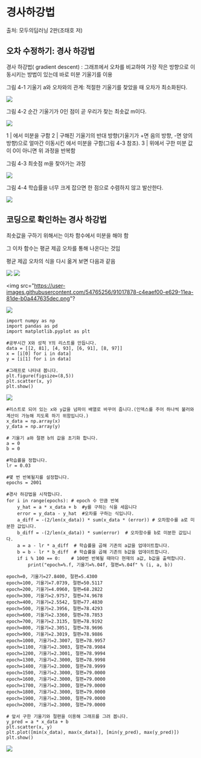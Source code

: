 # 경사하강법

출처: 모두의딥러닝 2판(조태호 저)

## 오차 수정하기: 경사 하강법

경사 하강법( gradient descent) :
     그래프에서 오차를 비교하여 가장 작은 방향으로 이동시키는 방법이 있는데 바로 미분 기울기를 이용

그림 4-1  기울기 a와 오차와의 관계: 적절한 기울기를 찾았을 때 오차가 최소화된다.

<img src="https://user-images.githubusercontent.com/54765256/91016985-97ea0c80-e628-11ea-8e35-194dcdf38ba6.png">

그림 4-2  순간 기울기가 0인 점이 곧 우리가 찾는 최솟값 m이다.

<img src="https://user-images.githubusercontent.com/54765256/91017162-cd8ef580-e628-11ea-8be7-765b1e738801.png">

1 |     에서 미분을 구함
2 | 구해진 기울기의 반대 방향(기울기가 +면 음의 방향, -면 양의 방향)으로 얼마간 이동시킨      에서 미분을 구함(그림 4-3 참조).
3 | 위에서 구한 미분 값이 0이 아니면 위 과정을 반복함

그림 4-3  최솟점 m을 찾아가는 과정

<img src="https://user-images.githubusercontent.com/54765256/91017267-f7481c80-e628-11ea-833d-aa24568298bd.png">

그림 4-4  학습률을 너무 크게 잡으면 한 점으로 수렴하지 않고 발산한다.

<img src="https://user-images.githubusercontent.com/54765256/91017341-1646ae80-e629-11ea-877e-948e12f52636.png">

## 코딩으로 확인하는 경사 하강법

최솟값을 구하기 위해서는 이차 함수에서 미분을 해야 함

그 이차 함수는 평균 제곱 오차를 통해 나온다는 것임

평균 제곱 오차의 식을 다시 옮겨 보면 다음과 같음

<img src="https://user-images.githubusercontent.com/54765256/91017743-99680480-e629-11ea-8a01-d881e073fb7e.png">

<img src="https://user-images.githubusercontent.com/54765256/91017829-b270b580-e629-11ea-8a63-da75b3298ba5.png">

<img src="https://user-images.githubusercontent.com/54765256/91017878-c4eaef00-e629-11ea-81de-b0a447635dec.png"?

<img src="https://user-images.githubusercontent.com/54765256/91017935-d7652880-e629-11ea-85f4-09e7cbe76866.png">

```
import numpy as np
import pandas as pd
import matplotlib.pyplot as plt

#공부시간 X와 성적 Y의 리스트를 만듭니다.
data = [[2, 81], [4, 93], [6, 91], [8, 97]]
x = [i[0] for i in data]
y = [i[1] for i in data]

#그래프로 나타내 봅니다.
plt.figure(figsize=(8,5))
plt.scatter(x, y)
plt.show()
```
<img src="https://user-images.githubusercontent.com/54765256/91018042-0380a980-e62a-11ea-817b-0764920ce7ca.png">

```
#리스트로 되어 있는 x와 y값을 넘파이 배열로 바꾸어 줍니다.(인덱스를 주어 하나씩 불러와 계산이 가능해 지도록 하기 위함입니다.)
x_data = np.array(x)
y_data = np.array(y)

# 기울기 a와 절편 b의 값을 초기화 합니다.
a = 0
b = 0

#학습률을 정합니다.
lr = 0.03 

#몇 번 반복될지를 설정합니다.
epochs = 2001 

#경사 하강법을 시작합니다.
for i in range(epochs): # epoch 수 만큼 반복
    y_hat = a * x_data + b  #y를 구하는 식을 세웁니다
    error = y_data - y_hat  #오차를 구하는 식입니다.
    a_diff = -(2/len(x_data)) * sum(x_data * (error)) # 오차함수를 a로 미분한 값입니다. 
    b_diff = -(2/len(x_data)) * sum(error)  # 오차함수를 b로 미분한 값입니다. 
    a = a - lr * a_diff  # 학습률을 곱해 기존의 a값을 업데이트합니다.
    b = b - lr * b_diff  # 학습률을 곱해 기존의 b값을 업데이트합니다.
    if i % 100 == 0:    # 100번 반복될 때마다 현재의 a값, b값을 출력합니다.
        print("epoch=%.f, 기울기=%.04f, 절편=%.04f" % (i, a, b))
```

```
epoch=0, 기울기=27.8400, 절편=5.4300
epoch=100, 기울기=7.0739, 절편=50.5117
epoch=200, 기울기=4.0960, 절편=68.2822
epoch=300, 기울기=2.9757, 절편=74.9678
epoch=400, 기울기=2.5542, 절편=77.4830
epoch=500, 기울기=2.3956, 절편=78.4293
epoch=600, 기울기=2.3360, 절편=78.7853
epoch=700, 기울기=2.3135, 절편=78.9192
epoch=800, 기울기=2.3051, 절편=78.9696
epoch=900, 기울기=2.3019, 절편=78.9886
epoch=1000, 기울기=2.3007, 절편=78.9957
epoch=1100, 기울기=2.3003, 절편=78.9984
epoch=1200, 기울기=2.3001, 절편=78.9994
epoch=1300, 기울기=2.3000, 절편=78.9998
epoch=1400, 기울기=2.3000, 절편=78.9999
epoch=1500, 기울기=2.3000, 절편=79.0000
epoch=1600, 기울기=2.3000, 절편=79.0000
epoch=1700, 기울기=2.3000, 절편=79.0000
epoch=1800, 기울기=2.3000, 절편=79.0000
epoch=1900, 기울기=2.3000, 절편=79.0000
epoch=2000, 기울기=2.3000, 절편=79.0000
```

```
# 앞서 구한 기울기와 절편을 이용해 그래프를 그려 봅니다.
y_pred = a * x_data + b
plt.scatter(x, y)
plt.plot([min(x_data), max(x_data)], [min(y_pred), max(y_pred)])
plt.show()
```

<img src="https://user-images.githubusercontent.com/54765256/91018269-55c1ca80-e62a-11ea-8b60-1b754d17a630.png">










